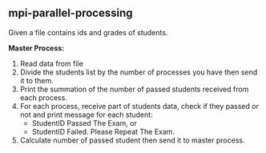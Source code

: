 ## mpi-parallel-processing

Given a file contains ids and grades of students.

**Master Process:**
1. Read data from file
2. Divide the students list by the number of processes you have then send it to them.
3. Print the summation of the number of passed students received from each process.
4. For each process, receive part of students data, check if they passed or not and print message for each student:
    - StudentID Passed The Exam, or
    - StudentID Failed. Please Repeat The Exam.
5. Calculate number of passed student then send it to master process.
